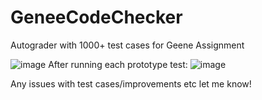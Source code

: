 # GeneeCodeChecker
Autograder with 1000+ test cases for Geene Assignment

![image](https://github.com/AlphaCloudX/GeneeCodeChecker/assets/66267343/a6d85306-ae68-44c9-a2da-3615503a1e0c)
After running each prototype test:
![image](https://github.com/AlphaCloudX/GeneeCodeChecker/assets/66267343/ba45400d-2e52-4c2c-9196-f0fb2627a27b)

Any issues with test cases/improvements etc let me know!
